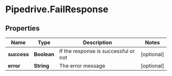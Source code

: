 # Pipedrive.FailResponse

## Properties

Name | Type | Description | Notes
------------ | ------------- | ------------- | -------------
**success** | **Boolean** | If the response is successful or not | [optional] 
**error** | **String** | The error message | [optional] 


